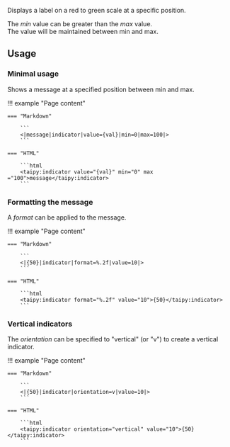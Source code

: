 Displays a label on a red to green scale at a specific position.

The _min_ value can be greater than the _max_ value.<br/>
The value will be maintained between min and max.

## Usage

### Minimal usage

Shows a message at a specified position between min and max.

!!! example "Page content"

    === "Markdown"

        ```
        <|message|indicator|value={val}|min=0|max=100|>
        ```
  
    === "HTML"

        ```html
        <taipy:indicator value="{val}" min="0" max ="100">message</taipy:indicator>
        ```

### Formatting the message

A _format_ can be applied to the message. 

!!! example "Page content"

    === "Markdown"

        ```
        <|{50}|indicator|format=%.2f|value=10|>
        ```
  
    === "HTML"

        ```html
        <taipy:indicator format="%.2f" value="10">{50}</taipy:indicator>
        ```


### Vertical indicators

The _orientation_ can be specified to "vertical" (or "v") to create a vertical indicator.

!!! example "Page content"

    === "Markdown"

        ```
        <|{50}|indicator|orientation=v|value=10|>
        ```
  
    === "HTML"

        ```html
        <taipy:indicator orientation="vertical" value="10">{50}</taipy:indicator>
        ```
